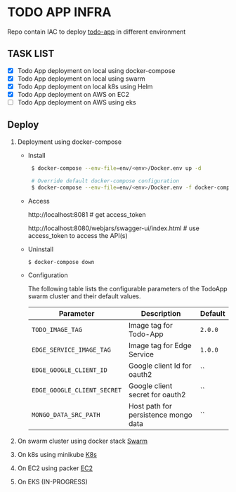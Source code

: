 # TODO APP INFRA

Repo contain IAC to deploy [todo-app](https://github.com/Raghav2211/spring-web-flux-todo-app.git) in different environment 

## TASK LIST ##
- [X] Todo App deployment on local using docker-compose
- [X] Todo App deployment on local using swarm
- [X] Todo App deployment on local k8s using Helm
- [X] Todo App deployment on AWS on EC2
- [ ] Todo App deployment on AWS using eks

## Deploy ##
1. Deployment using docker-compose
   - Install

     ```bash
      $ docker-compose --env-file=env/<env>/Docker.env up -d 

      # Override default docker-compose configuration
      $ docker-compose --env-file=env/<env>/Docker.env -f docker-compose.yaml -f env/<env>/docker-compose-override.yml up -d
     ```    

   - Access

      http://localhost:8081  # get access_token

      http://localhost:8080/webjars/swagger-ui/index.html # use access_token to access the API(s)

   - Uninstall

        ```bash
        $ docker-compose down
        ```
   - Configuration

      The following table lists the configurable parameters of the TodoApp swarm cluster and their default values.
    
      Parameter | Description | Default
      --- | --- | ---
      `TODO_IMAGE_TAG` | Image tag for Todo-App | `2.0.0`
      `EDGE_SERVICE_IMAGE_TAG` | Image tag for Edge Service | `1.0.0`             
      `EDGE_GOOGLE_CLIENT_ID` | Google client Id for oauth2 | ``
      `EDGE_GOOGLE_CLIENT_SECRET` | Google client secret for oauth2 | ``
      `MONGO_DATA_SRC_PATH` | Host path for persistence mongo data | ``  

2. On swarm cluster using docker stack
[Swarm](swarm/README.md)
3. On k8s using minikube
[K8s](k8s/README.md)
4. On EC2 using packer
[EC2](aws/README.md)
5. On EKS (IN-PROGRESS)



